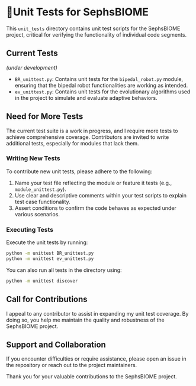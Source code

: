 # 🐞Unit Tests for SephsBIOME

This `unit_tests` directory contains unit test scripts for the SephsBIOME project, critical for verifying the functionality of individual code segments.

## Current Tests
*(under development)*
- `BR_unittest.py`: Contains unit tests for the `bipedal_robot.py` module, ensuring that the bipedal robot functionalities are working as intended.
- `ev_unittest.py`: Contains unit tests for the evolutionary algorithms used in the project to simulate and evaluate adaptive behaviors.

## Need for More Tests

The current test suite is a work in progress, and I require more tests to achieve comprehensive coverage. Contributors are invited to write additional tests, especially for modules that lack them.

### Writing New Tests

To contribute new unit tests, please adhere to the following:

1. Name your test file reflecting the module or feature it tests (e.g., `module_unittest.py`).
2. Use clear and descriptive comments within your test scripts to explain test case functionality.
3. Assert conditions to confirm the code behaves as expected under various scenarios.

### Executing Tests

Execute the unit tests by running:

```bash
python -m unittest BR_unittest.py
python -m unittest ev_unittest.py
```

You can also run all tests in the directory using:

```bash
python -m unittest discover
```

## Call for Contributions

I appeal to any contributor to assist in expanding my unit test coverage. By doing so, you help me maintain the quality and robustness of the SephsBIOME project.

## Support and Collaboration

If you encounter difficulties or require assistance, please open an issue in the repository or reach out to the project maintainers.

Thank you for your valuable contributions to the SephsBIOME project.
